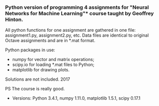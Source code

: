 ### Python version of programming 4 assignments for **"Neural Networks for Machine Learning"*** course taught by **Geoffrey Hinton**.



All python functions for one assignment are gathered in one file: assignment1.py, assignment2.py, etc. Data files are identical to original Octave assignments and are in *.mat format.

Python packages in use:
* numpy for vector and matrix operations;
* scipy.io for loading *.mat files to Python;
* matplotlib for drawing plots.

Solutions are not included. 2017

PS The course is really good. 


* Versions: Python 3.4.1, numpy 1.11.0, matplotlib 1.5.1, scipy 0.17.1







